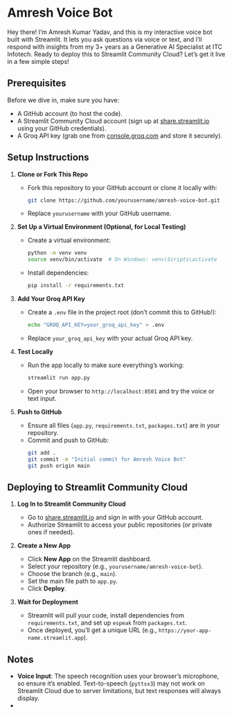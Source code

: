 # Amresh Voice Bot

Hey there! I’m Amresh Kumar Yadav, and this is my interactive voice bot built with Streamlit. It lets you ask questions via voice or text, and I’ll respond with insights from my 3+ years as a Generative AI Specialist at ITC Infotech. Ready to deploy this to Streamlit Community Cloud? Let’s get it live in a few simple steps!

## Prerequisites
Before we dive in, make sure you have:
- A GitHub account (to host the code).
- A Streamlit Community Cloud account (sign up at [share.streamlit.io](https://share.streamlit.io) using your GitHub credentials).
- A Groq API key (grab one from [console.groq.com](https://console.groq.com) and store it securely).

## Setup Instructions
1. **Clone or Fork This Repo**
   - Fork this repository to your GitHub account or clone it locally with:
     ```bash
     git clone https://github.com/yourusername/amresh-voice-bot.git
     ```
   - Replace `yourusername` with your GitHub username.

2. **Set Up a Virtual Environment (Optional, for Local Testing)**
   - Create a virtual environment:
     ```bash
     python -m venv venv
     source venv/bin/activate  # On Windows: venv\Scripts\activate
     ```
   - Install dependencies:
     ```bash
     pip install -r requirements.txt
     ```

3. **Add Your Groq API Key**
   - Create a `.env` file in the project root (don’t commit this to GitHub!):
     ```bash
     echo "GROQ_API_KEY=your_groq_api_key" > .env
     ```
   - Replace `your_groq_api_key` with your actual Groq API key.

4. **Test Locally**
   - Run the app locally to make sure everything’s working:
     ```bash
     streamlit run app.py
     ```
   - Open your browser to `http://localhost:8501` and try the voice or text input.

5. **Push to GitHub**
   - Ensure all files (`app.py`, `requirements.txt`, `packages.txt`) are in your repository.
   - Commit and push to GitHub:
     ```bash
     git add .
     git commit -m "Initial commit for Amresh Voice Bot"
     git push origin main
     ```

## Deploying to Streamlit Community Cloud
1. **Log In to Streamlit Community Cloud**
   - Go to [share.streamlit.io](https://share.streamlit.io) and sign in with your GitHub account.
   - Authorize Streamlit to access your public repositories (or private ones if needed).

2. **Create a New App**
   - Click **New App** on the Streamlit dashboard.
   - Select your repository (e.g., `yourusername/amresh-voice-bot`).
   - Choose the branch (e.g., `main`).
   - Set the main file path to `app.py`.
   - Click **Deploy**.

3. **Wait for Deployment**
   - Streamlit will pull your code, install dependencies from `requirements.txt`, and set up `espeak` from `packages.txt`.
   - Once deployed, you’ll get a unique URL (e.g., `https://your-app-name.streamlit.app`).

## Notes
- **Voice Input**: The speech recognition uses your browser’s microphone, so ensure it’s enabled. Text-to-speech (`pyttsx3`) may not work on Streamlit Cloud due to server limitations, but text responses will always display.
-
